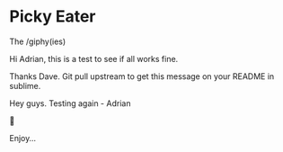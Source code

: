 # Picky Eater 

The /giphy(ies)

Hi Adrian, this is a test to see if all works fine.

Thanks Dave. Git pull upstream to get this message on your README in sublime.

Hey guys. Testing again - Adrian 

:tada:

Enjoy… 
